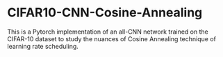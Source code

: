 # CIFAR10-CNN-Cosine-Annealing
This is a Pytorch implementation of an all-CNN network trained on the CIFAR-10 dataset to study the nuances of Cosine Annealing technique of learning rate scheduling.
